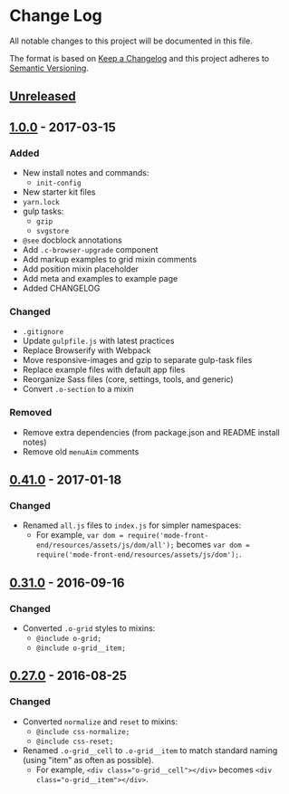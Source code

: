 # Change Log

All notable changes to this project will be documented in this file.

The format is based on [Keep a Changelog](http://keepachangelog.com/) and this project adheres to [Semantic Versioning](http://semver.org/).

## [Unreleased]

## [1.0.0] - 2017-03-15

### Added

- New install notes and commands:
  - `init-config`
- New starter kit files
- `yarn.lock`
- gulp tasks:
  - `gzip`
  - `svgstore`
- `@see` docblock annotations
- Add `.c-browser-upgrade` component
- Add markup examples to grid mixin comments
- Add position mixin placeholder
- Add meta and examples to example page
- Added CHANGELOG

### Changed

- `.gitignore`
- Update `gulpfile.js` with latest practices
- Replace Browserify with Webpack
- Move responsive-images and gzip to separate gulp-task files
- Replace example files with default app files
- Reorganize Sass files (core, settings, tools, and generic)
- Convert `.o-section` to a mixin

### Removed

- Remove extra dependencies (from package.json and README install notes)
- Remove old `menuAim` comments

## [0.41.0] - 2017-01-18

### Changed

- Renamed `all.js` files to `index.js` for simpler namespaces:
  - For example, `var dom = require('mode-front-end/resources/assets/js/dom/all');` becomes `var dom = require('mode-front-end/resources/assets/js/dom');`.

## [0.31.0] - 2016-09-16

### Changed

- Converted `.o-grid` styles to mixins:
  - `@include o-grid;`
  - `@include o-grid__item;`

## [0.27.0] - 2016-08-25

### Changed

- Converted `normalize` and `reset` to mixins:
  - `@include css-normalize;`
  - `@include css-reset;`
- Renamed `.o-grid__cell` to `.o-grid__item` to match standard naming (using "item" as often as possible).
  - For example, `<div class="o-grid__cell"></div>` becomes `<div class="o-grid__item"></div>`.

[Unreleased]: https://github.com/tannerhodges/mode-front-end/compare/v1.0.0...HEAD
[1.0.0]: https://github.com/tannerhodges/mode-front-end/compare/v0.41.0...v1.0.0
[0.41.0]: https://github.com/tannerhodges/mode-front-end/compare/v0.31.0...v0.41.0
[0.31.0]: https://github.com/tannerhodges/mode-front-end/compare/v0.27.0...v0.31.0
[0.27.0]: https://github.com/tannerhodges/mode-front-end/compare/v0.0.1...v0.27.0
